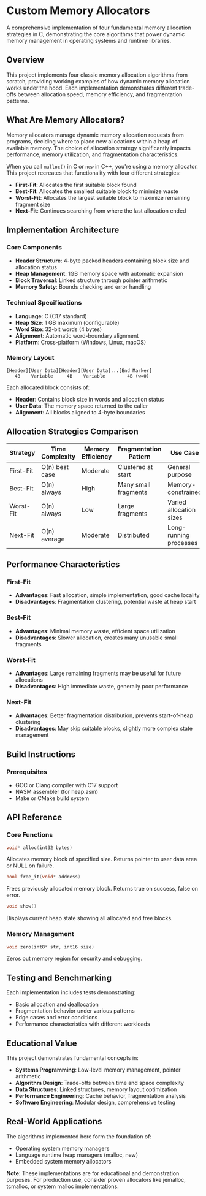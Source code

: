 # Custom Memory Allocators

A comprehensive implementation of four fundamental memory allocation strategies in C, demonstrating the core algorithms that power dynamic memory management in operating systems and runtime libraries.

## Overview

This project implements four classic memory allocation algorithms from scratch, providing working examples of how dynamic memory allocation works under the hood. Each implementation demonstrates different trade-offs between allocation speed, memory efficiency, and fragmentation patterns.

## What Are Memory Allocators?

Memory allocators manage dynamic memory allocation requests from programs, deciding where to place new allocations within a heap of available memory. The choice of allocation strategy significantly impacts performance, memory utilization, and fragmentation characteristics.

When you call `malloc()` in C or `new` in C++, you're using a memory allocator. This project recreates that functionality with four different strategies:

- **First-Fit**: Allocates the first suitable block found
- **Best-Fit**: Allocates the smallest suitable block to minimize waste
- **Worst-Fit**: Allocates the largest suitable block to maximize remaining fragment size
- **Next-Fit**: Continues searching from where the last allocation ended

## Implementation Architecture

### Core Components

- **Header Structure**: 4-byte packed headers containing block size and allocation status
- **Heap Management**: 1GB memory space with automatic expansion
- **Block Traversal**: Linked structure through pointer arithmetic
- **Memory Safety**: Bounds checking and error handling

### Technical Specifications

- **Language**: C (C17 standard)
- **Heap Size**: 1 GB maximum (configurable)
- **Word Size**: 32-bit words (4 bytes)
- **Alignment**: Automatic word-boundary alignment
- **Platform**: Cross-platform (Windows, Linux, macOS)

### Memory Layout

```
[Header][User Data][Header][User Data]...[End Marker]
   4B    Variable     4B    Variable        4B (w=0)
```

Each allocated block consists of:
- **Header**: Contains block size in words and allocation status
- **User Data**: The memory space returned to the caller
- **Alignment**: All blocks aligned to 4-byte boundaries

## Allocation Strategies Comparison

| Strategy   | Time Complexity | Memory Efficiency | Fragmentation Pattern | Use Case |
|------------|----------------|-------------------|----------------------|----------|
| First-Fit  | O(n) best case | Moderate          | Clustered at start   | General purpose |
| Best-Fit   | O(n) always    | High              | Many small fragments | Memory-constrained |
| Worst-Fit  | O(n) always    | Low               | Large fragments      | Varied allocation sizes |
| Next-Fit   | O(n) average   | Moderate          | Distributed          | Long-running processes |

## Performance Characteristics

### First-Fit
- **Advantages**: Fast allocation, simple implementation, good cache locality
- **Disadvantages**: Fragmentation clustering, potential waste at heap start

### Best-Fit
- **Advantages**: Minimal memory waste, efficient space utilization
- **Disadvantages**: Slower allocation, creates many unusable small fragments

### Worst-Fit
- **Advantages**: Large remaining fragments may be useful for future allocations
- **Disadvantages**: High immediate waste, generally poor performance

### Next-Fit
- **Advantages**: Better fragmentation distribution, prevents start-of-heap clustering
- **Disadvantages**: May skip suitable blocks, slightly more complex state management

## Build Instructions

### Prerequisites
- GCC or Clang compiler with C17 support
- NASM assembler (for heap.asm)
- Make or CMake build system

## API Reference

### Core Functions

```c
void* alloc(int32 bytes)
```
Allocates memory block of specified size. Returns pointer to user data area or NULL on failure.

```c
bool free_it(void* address)
```
Frees previously allocated memory block. Returns true on success, false on error.

```c
void show()
```
Displays current heap state showing all allocated and free blocks.

### Memory Management

```c
void zero(int8* str, int16 size)
```
Zeros out memory region for security and debugging.

## Testing and Benchmarking

Each implementation includes tests demonstrating:
- Basic allocation and deallocation
- Fragmentation behavior under various patterns  
- Edge cases and error conditions
- Performance characteristics with different workloads

## Educational Value

This project demonstrates fundamental concepts in:
- **Systems Programming**: Low-level memory management, pointer arithmetic
- **Algorithm Design**: Trade-offs between time and space complexity
- **Data Structures**: Linked structures, memory layout optimization  
- **Performance Engineering**: Cache behavior, fragmentation analysis
- **Software Engineering**: Modular design, comprehensive testing

## Real-World Applications

The algorithms implemented here form the foundation of:
- Operating system memory managers
- Language runtime heap managers (malloc, new)
- Embedded system memory allocators

**Note**: These implementations are for educational and demonstration purposes. For production use, consider proven allocators like jemalloc, tcmalloc, or system malloc implementations.
